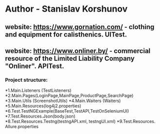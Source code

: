 # Author - Stanislav Korshunov 

## website: https://www.gornation.com/ - clothing and equipment for сalisthenics. UITest.
## website: https://www.onliner.by/ - commercial resource of the Limited Liability Company "Onliner". APITest.

### Project structure:
*1.Main.Listeners (TestListeners) 
*2.Main.Pages(LoginPage,MainPage,ProductPage,SearchPage) 
*3.Main.Utils (ScreenshotUtils) 
*4.Main.Waiters (Waiters) 
*5.Main.Resources(log4j2.properties) 
*6.Test.TestNGExample(BaseTest,TestAPI,TestOnSeleniumUI) 
*7.Test.Resources.Json(body.json) 
*8.Test.Resources.Testng(testngAPI.xml, testngUI.xml) 
*9.Test.Resources. Allure.properties 
